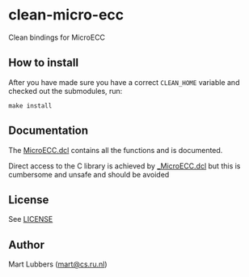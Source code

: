# clean-micro-ecc

Clean bindings for MicroECC

## How to install
After you have made sure you have a correct `CLEAN_HOME` variable and checked out the submodules, run:

    make install

## Documentation
The [MicroECC.dcl](src/MicroECC.dcl) contains all the functions and is documented.

Direct access to the C library is achieved by [\_MicroECC.dcl](src/_MicroECC.dcl) but this is cumbersome and unsafe and should be avoided

## License
See [LICENSE](LICENSE)

## Author
Mart Lubbers (mart@cs.ru.nl)
